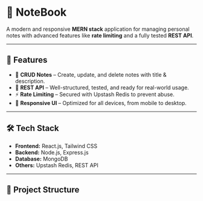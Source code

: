 # 📒 NoteBook 

A modern and responsive **MERN stack** application for managing personal notes with advanced features like **rate limiting** and a fully tested **REST API**.

---

🚀 Features
-----------

* 📝 **CRUD Notes** – Create, update, and delete notes with title & description.  
* 🔗 **REST API** – Well-structured, tested, and ready for real-world usage.  
* ⚡ **Rate Limiting** – Secured with Upstash Redis to prevent abuse.  
* 📱 **Responsive UI** – Optimized for all devices, from mobile to desktop.  

---

🛠️ Tech Stack
--------------

* **Frontend:** React.js, Tailwind CSS  
* **Backend:** Node.js, Express.js  
* **Database:** MongoDB  
* **Others:** Upstash Redis, REST API

---

## 📂 Project Structure  
